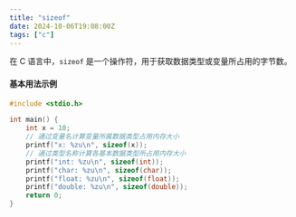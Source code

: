 ```yaml
---
title: "sizeof"
date: 2024-10-06T19:08:00Z
tags: ["c"]
---
```


在 C 语言中，`sizeof` 是一个操作符，用于获取数据类型或变量所占用的字节数。

#### 基本用法示例
```c
#include <stdio.h>

int main() {
    int x = 10;
    // 通过变量名计算变量所属数据类型占用内存大小
    printf("x: %zu\n", sizeof(x)); 
    // 通过类型名称计算各基本数据类型所占用内存大小
    printf("int: %zu\n", sizeof(int)); 
    printf("char: %zu\n", sizeof(char)); 
    printf("float: %zu\n", sizeof(float)); 
    printf("double: %zu\n", sizeof(double)); 
    return 0;
}